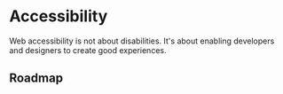 # Accessibility 

Web accessibility is not about disabilities. It's about enabling developers and designers to create good experiences. 

## Roadmap 